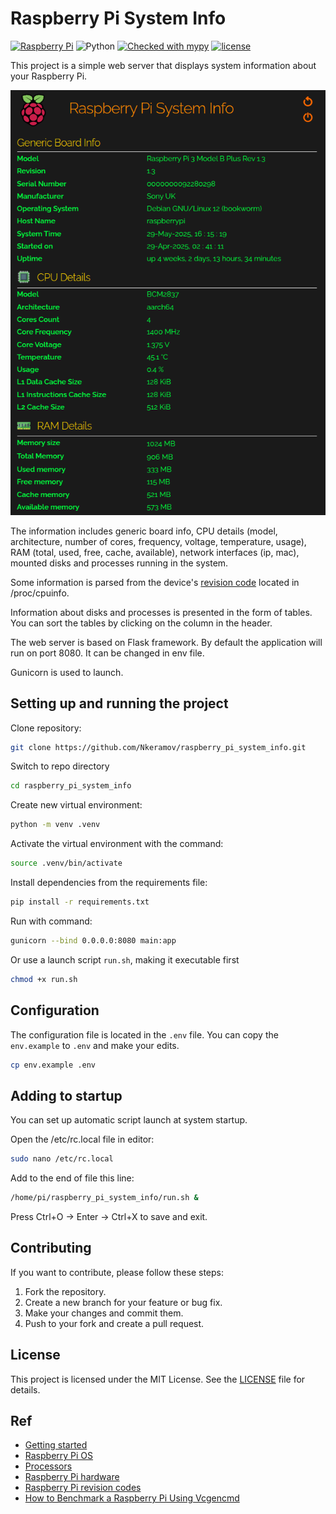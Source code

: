 # Raspberry Pi System Info

[![Raspberry Pi](https://img.shields.io/badge/Raspberry%20Pi-A22846.svg?logo=Raspberry-Pi)](https://www.raspberrypi.com/)
![Python](https://img.shields.io/badge/python-3.11-blue.svg)
[![Checked with mypy](http://www.mypy-lang.org/static/mypy_badge.svg)](https://mypy-lang.org/)
[![license](https://img.shields.io/badge/licence-MIT-green.svg)](https://opensource.org/licenses/MIT)


This project is a simple web server that displays system information about your Raspberry Pi.

<div align="center">
    <img src="title.png">
</div>

The information includes generic board info, CPU details (model, architecture, number of cores, frequency, voltage, temperature, usage), RAM (total, used, free, cache, available), network interfaces (ip, mac), mounted disks and processes running in the system. 

Some information is parsed from the device's [revision code](https://www.raspberrypi.com/documentation/computers/raspberry-pi.html#raspberry-pi-revision-codes) located in /proc/cpuinfo.

Information about disks and processes is presented in the form of tables. You can sort the tables by clicking on the column in the header.

The web server is based on Flask framework. By default the application will run on port 8080. It can be changed in env file.

Gunicorn is used to launch.

## Setting up and running the project
Clone repository:
```bash 
git clone https://github.com/Nkeramov/raspberry_pi_system_info.git
```
Switch to repo directory
```bash 
cd raspberry_pi_system_info
```
Сreate new virtual environment:
```bash 
python -m venv .venv 
```
Activate the virtual environment with the command:
```bash 
source .venv/bin/activate
```
Install dependencies from the requirements file:
```bash
pip install -r requirements.txt
```
Run with command:
```bash
gunicorn --bind 0.0.0.0:8080 main:app
```
Or use a launch script `run.sh`, making it executable first
```bash
chmod +x run.sh
```

## Configuration

The configuration file is located in the `.env` file. You can copy the `env.example` to `.env` and make your edits.
```bash
cp env.example .env
```

## Adding to startup

You can set up automatic script launch at system startup.

Open the /etc/rc.local file in editor:
```bash
sudo nano /etc/rc.local
```
Add to the end of file this line:
```bash
/home/pi/raspberry_pi_system_info/run.sh &
```
Press Ctrl+O → Enter → Ctrl+X to save and exit.

## Contributing

If you want to contribute, please follow these steps:

1. Fork the repository.
2. Create a new branch for your feature or bug fix.
3. Make your changes and commit them.
4. Push to your fork and create a pull request.

## License

This project is licensed under the MIT License. See the [LICENSE](LICENSE) file for details.

## Ref

- [Getting started](https://www.raspberrypi.com/documentation/computers/getting-started.html)
- [Raspberry Pi OS](https://www.raspberrypi.com/documentation/computers/os.html)
- [Processors](https://www.raspberrypi.com/documentation/computers/processors.html)
- [Raspberry Pi hardware](https://www.raspberrypi.com/documentation/computers/raspberry-pi.html)
- [Raspberry Pi revision codes](https://www.raspberrypi.com/documentation/computers/raspberry-pi.html#raspberry-pi-revision-codes)
- [How to Benchmark a Raspberry Pi Using Vcgencmd](https://www.tomshardware.com/how-to/raspberry-pi-benchmark-vcgencmd)
